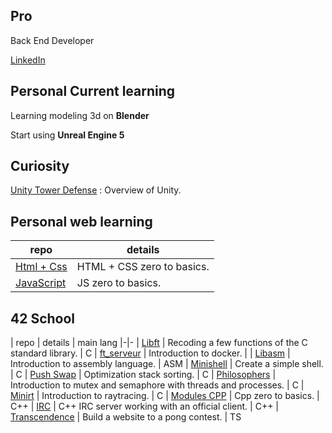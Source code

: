  ## Pro
 Back End Developer
 
 [LinkedIn](https://www.linkedin.com/in/s%C3%A9bastien-morel--/)
 
 ## Personal Current learning
 
 Learning modeling 3d on **Blender**
 
 Start using **Unreal Engine 5**
 
 ## Curiosity
 [Unity Tower Defense](https://github.com/Morseb-aeiciae/TD_Unity) : Overview of Unity.
 
 
 ## Personal web learning
 
 |repo|details
 |-|-
 | [Html + Css](https://github.com/Morseb-aeiciae/HTML_CSS)       | HTML + CSS zero to basics.
 | [JavaScript](https://github.com/Morseb-aeiciae/JavaScript)     | JS zero to basics.
 
 
 ## 42 School 
 
 | repo | details | main lang
 |-|-
 | [Libft](https://github.com/Morseb-aeiciae/libft)                     | Recoding a few functions of the C standard library.             | C
 | [ft_serveur](https://github.com/Morseb-aeiciae/ft_serveur)           | Introduction to docker.                                         | 
 | [Libasm](https://github.com/Morseb-aeiciae/libasm)                   | Introduction to assembly language.                              | ASM
 | [Minishell](https://github.com/Morseb-aeiciae/minishell)             | Create a simple shell.                                          | C
 | [Push Swap](https://github.com/Morseb-aeiciae/push_swap)             | Optimization stack sorting.                                     | C
 | [Philosophers](https://github.com/Morseb-aeiciae/philo)              | Introduction to mutex and semaphore with threads and processes. | C
 | [Minirt](https://github.com/Morseb-aeiciae/minirt)                   | Introduction to raytracing.                                     | C
 | [Modules CPP](https://github.com/Morseb-aeiciae/CPP)                 | Cpp zero to basics.                                             | C++
 | [IRC](https://github.com/Morseb-aeiciae/IRC)                         | C++ IRC server working with an official client.                 | C++
 | [Transcendence](https://github.com/Morseb-aeiciae/ft_transcendence)  | Build a website to a pong contest.                              | TS
